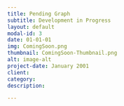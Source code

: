 ```yaml
---
title: Pending Graph
subtitle: Development in Progress
layout: default
modal-id: 3
date: 01-01-01
img: ComingSoon.png
thumbnail: ComingSoon-Thumbnail.png
alt: image-alt
project-date: January 2001
client: 
category: 
description: 

---
```


